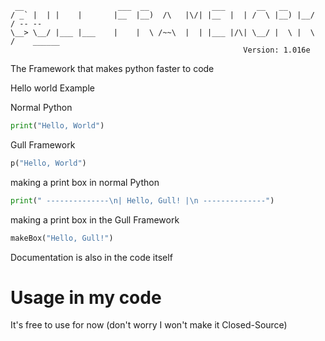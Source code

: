 ````
 __                     ___  __              ___       __   __
/ _` |  | |    |       |__  |__)  /\   |\/| |__  |  | /  \ |__) |__/   / -- --
\__> \__/ |___ |___    |    |  \ /~~\  |  | |___ |/\| \__/ |  \ |  \  /    ______
                                                    Version: 1.016e
````

The Framework that makes python faster to code

Hello world Example

Normal Python
````python
print("Hello, World")
````
Gull Framework
```python
p("Hello, World")
```
making a print box in normal Python
```python
print(" --------------\n| Hello, Gull! |\n --------------")
```
making a print box in the Gull Framework
```python
makeBox("Hello, Gull!")
```

Documentation is also in the code itself

# Usage in my code
It's free to use for now (don't worry I won't make it Closed-Source)
